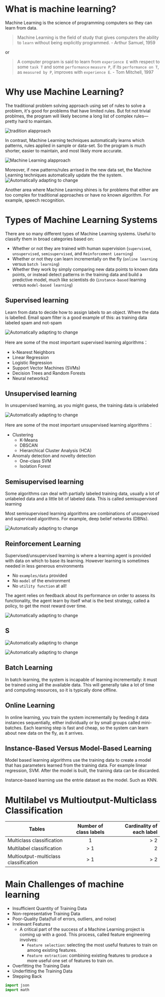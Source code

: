 # What is machine learning?
Machine Learning is the science of programming computers so they can learn from data.

> Machine Learning is the field of study that gives computers the ability to `learn` without being explicitly programmed. - Arthur Samuel, 1959

or 

> A computer program is said to learn from `experience E` with respect to some `task T` and some `performance` `measure P`, if its `performance on T`, as `measured by P`, improves with `experience E`. - Tom Mitchell, 1997

# Why use Machine Learning?
The traditional problem solving approach using set of rules to solve a problem, it's good for problems that have limited rules. But fot not trivial problmes, the program will likely become a long list of complex rules—pretty hard to maintain.

![tradition alapproach](Assets/traditionalapproach.jpg "traditional approach")

In contrast, Machine Learning techniques automatically learns which patterns, rules applied in sample or data-set. So the program is much shorter, easier to maintain, and most likely more accurate.

![Machine Learning alapproach](Assets/MachineLearningapproach.jpg "Machine Learning approach")

Moreover, if new patterns/rules arrised in the new data set, the Machine Learning techniques automatically update the the system.
![Automatically adapting to change](Assets/AutomaticallyadaptingML.jpg "Automatically adapting to change")

Another area where Machine Learning shines is for problems that either are too complex for traditional approaches or have no known algorithm. For example, speech recognition.
# Types of Machine Learning Systems

There are so many different types of Machine Learning systems. Useful to classify them in broad categories based on:
* Whether or not they are trained with human supervision (`supervised`, `unsupervised`, `semisupervised`, and `Reinforcement Learning`)
* Whether or not they can learn incrementally on the fly (`online learning` versus `batch learning`)
* Whether they work by simply comparing new data points to known data points, or instead detect patterns in the training data and build a predictive model, much like scientists do (`instance-based` learning versus `model-based learning`)

## Supervised learning
Learn from data to decide how to assign labels to an object. Where the data is labelled. Email spam filter is a good example
of this: as training data labeled spam and not-spam

![Automatically adapting to change](Assets/Supervised-Learning.jpg "Automatically adapting to change")

Here are some of the most important supervised learning algorithms：
* k-Nearest Neighbors
* Linear Regression
* Logistic Regression
* Support Vector Machines (SVMs)
* Decision Trees and Random Forests
* Neural networks2
## Unsupervised learning
In unsupervised learning, as you might guess, the training data is unlabeled

![Automatically adapting to change](Assets/Unsupervisedlearning.jpg "Automatically adapting to change")

Here are some of the most important unsupervised learning algorithms：
* Clustering
    * K-Means
    * DBSCAN
    * Hierarchical Cluster Analysis (HCA)
* Anomaly detection and novelty detection
    * One-class SVM
    * Isolation Forest

## Semisupervised learning
Some algorithms can deal with partially labeled training data, usually a lot of unlabeled data and a little bit of labeled data. This is called semisupervised learning

Most semisupervised learning algorithms are combinations of unsupervised and supervised algorithms. For example, deep belief networks (DBNs).

![Automatically adapting to change](Assets/SemisupervisedLearning.jpg "Automatically adapting to change")
## Reinforcement Learning
Supervised/unsupervised learning is where a learning agent is provided with data on which to base its learning. However learning is sometimes needed in less generous environments
* No `examples/data` provided
* No `model` of the environment
* No `utility function` at all! 
  
The agent relies on feedback about its performance on order to assess its functionality, the agent learn by itself what is the best strategy, called a policy, to get the most reward over time.

![Automatically adapting to change](Assets/ReinforcementLearning.jpg "Automatically adapting to change")


## S
![Automatically adapting to change](Assets/ML-type.jpg "Automatically adapting to change")

![Automatically adapting to change](Assets/ml-methodsToUse.jpg "Automatically adapting to change")

## Batch Learning
In batch learning, the system is incapable of learning incrementally: it must be trained using all the available data. This will generally take a lot of time and computing resources, so it is typically done offline.

## Online Learning
In online learning, you train the system incrementally by feeding it data instances sequentially, either individually or by small groups called mini-batches. Each learning step is fast and cheap, so the system can learn about new data on the fly, as it arrives.

## Instance-Based Versus Model-Based Learning
Model based learning algorithms use the training data to create a model that has parameters learned from the training data. For example linear regression, SVM. After the model is built, the training data can be discarded.

Instance-based learning use the entrie dataset as the model. Such as KNN.

# Multilabel vs Multioutput-Multiclass Classification
| Tables                                | Number of class labels | Cardinality of each label |
| ------------------------------------- |:----------------------:| -------------------------:|
| Multiclass classification             | 1                      | > 2                       |
| Multilabel classification             | > 1                    | 2                         |
| Multioutput-multiclass classification | > 1                    | > 2                       |

# Main Challenges of machine learning
* Insufficient Quantity of Training Data
* Non-representative Training Data
* Poor-Quality Data(full of errors, outliers, and noise)
* Irrelevant Features
  * A critical part of the success of a Machine Learning project is coming up with a good. This process, called feature engineering involves:   
    * `Feature selection`: selecting the most useful features to train on among existing features.
    * `Feature extraction`: combining existing features to produce a more useful one
set of features to train on.
* Overfitting the Training Data
* Underfitting the Training Data
* Stepping Back

```python
import json
import math
```
